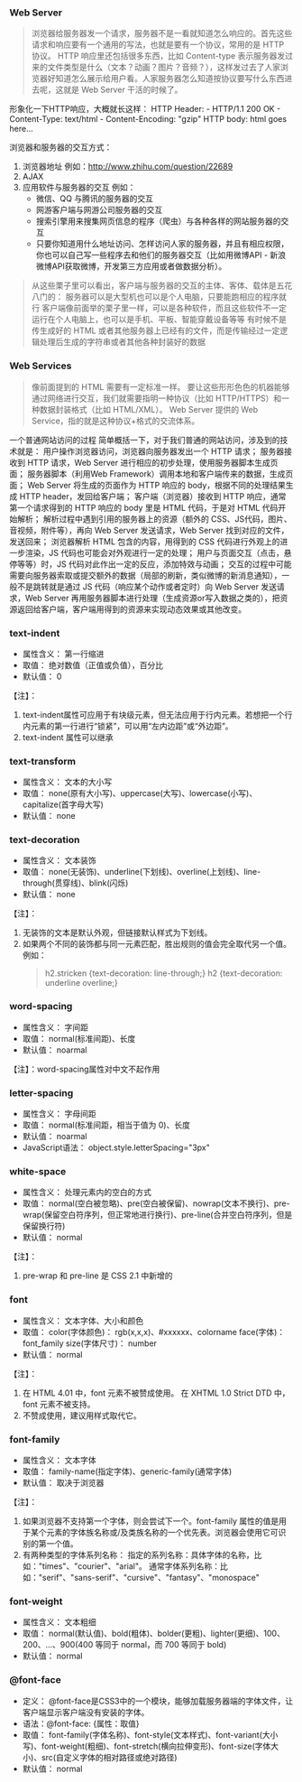 ### Web Server

> 浏览器给服务器发一个请求，服务器不是一看就知道怎么响应的。首先这些请求和响应要有一个通用的写法，也就是要有一个协议，常用的是 HTTP 协议。
> HTTP 响应里还包括很多东西，比如 Content-type 表示服务器发过来的文件类型是什么（文本？动画？图片？音频？），这样发过去了人家浏览器好知道怎么展示给用户看。人家服务器怎么知道按协议要写什么东西进去呢，这就是 Web Server 干活的时候了。


形象化一下HTTP响应，大概就长这样：
HTTP Header:
    - HTTP/1.1 200 OK
    - Content-Type: text/html
    - Content-Encoding: "gzip"
HTTP body:
    html goes here...

浏览器和服务器的交互方式：
1. 浏览器地址 例如：http://www.zhihu.com/question/22689
2. AJAX
3. 应用软件与服务器的交互 
   例如：
    - 微信、QQ 与腾讯的服务器的交互
    - 网游客户端与网游公司服务器的交互
    - 搜索引擎用来搜集网页信息的程序（爬虫）与各种各样的网站服务器的交互
    - 只要你知道用什么地址访问、怎样访问人家的服务器，并且有相应权限，你也可以自己写一些程序去和他们的服务器交互（比如用微博API - 新浪微博API获取微博，开发第三方应用或者做数据分析）。

> 从这些栗子里可以看出，客户端与服务器的交互的主体、客体、载体是五花八门的：
> 服务器可以是大型机也可以是个人电脑，只要能跑相应的程序就行
> 客户端像前面举的栗子里一样，可以是各种软件，而且这些软件不一定运行在个人电脑上，也可以是手机、平板、智能穿戴设备等等
> 有时候不是传生成好的 HTML 或者其他服务器上已经有的文件，而是传输经过一定逻辑处理后生成的字符串或者其他各种封装好的数据    


### Web Services
> 像前面提到的 HTML 需要有一定标准一样。
> 要让这些形形色色的机器能够通过网络进行交互，我们就需要指明一种协议（比如 HTTP/HTTPS）和一种数据封装格式（比如 HTML/XML）。
> Web Server 提供的 Web Service，指的就是这种协议+格式的交流体系。

一个普通网站访问的过程
简单概括一下，对于我们普通的网站访问，涉及到的技术就是：
用户操作浏览器访问，浏览器向服务器发出一个 HTTP 请求；
服务器接收到 HTTP 请求，Web Server 进行相应的初步处理，使用服务器脚本生成页面；
服务器脚本（利用Web Framework）调用本地和客户端传来的数据，生成页面；
Web Server 将生成的页面作为 HTTP 响应的 body，根据不同的处理结果生成 HTTP header，发回给客户端；
客户端（浏览器）接收到 HTTP 响应，通常第一个请求得到的 HTTP 响应的 body 里是 HTML 代码，于是对 HTML 代码开始解析；
解析过程中遇到引用的服务器上的资源（额外的 CSS、JS代码，图片、音视频，附件等），再向 Web Server 发送请求，Web Server 找到对应的文件，发送回来；
浏览器解析 HTML 包含的内容，用得到的 CSS 代码进行外观上的进一步渲染，JS 代码也可能会对外观进行一定的处理；
用户与页面交互（点击，悬停等等）时，JS 代码对此作出一定的反应，添加特效与动画；
交互的过程中可能需要向服务器索取或提交额外的数据（局部的刷新，类似微博的新消息通知），一般不是跳转就是通过 JS 代码（响应某个动作或者定时）向 Web Server 发送请求，Web Server 再用服务器脚本进行处理（生成资源or写入数据之类的），把资源返回给客户端，客户端用得到的资源来实现动态效果或其他改变。

### text-indent

* 属性含义： 第一行缩进
* 取值： 绝对数值（正值或负值），百分比
* 默认值： 0

【注】：
1. text-indent属性可应用于有块级元素，但无法应用于行内元素。若想把一个行内元素的第一行进行“锁紧”，可以用“左内边距”或“外边距”。
2. text-indent 属性可以继承


### text-transform

* 属性含义： 文本的大小写
* 取值： none(原有大小写)、uppercase(大写)、lowercase(小写)、capitalize(首字母大写)
* 默认值： none

### text-decoration

* 属性含义： 文本装饰
* 取值： none(无装饰)、underline(下划线)、overline(上划线)、line-through(贯穿线)、blink(闪烁)
* 默认值： none

【注】：
1. 无装饰的文本是默认外观，但链接默认样式为下划线。
2. 如果两个不同的装饰都与同一元素匹配，胜出规则的值会完全取代另一个值。
   例如：
   >h2.stricken {text-decoration: line-through;}
   >h2 {text-decoration: underline overline;}

### word-spacing

* 属性含义： 字间距
* 取值： normal(标准间距)、长度
* 默认值： noarmal

【注】：word-spacing属性对中文不起作用

### letter-spacing

* 属性含义： 字母间距
* 取值： normal(标准间距，相当于值为 0)、长度
* 默认值： noarmal
* JavaScript语法： object.style.letterSpacing="3px"

### white-space

* 属性含义： 处理元素内的空白的方式
* 取值： normal(空白被忽略)、pre(空白被保留)、nowrap(文本不换行)、pre-wrap(保留空白符序列，但正常地进行换行)、pre-line(合并空白符序列，但是保留换行符)
* 默认值： normal

【注】：
1. pre-wrap 和 pre-line 是 CSS 2.1 中新增的

### font

* 属性含义： 文本字体、大小和颜色
* 取值： color(字体颜色)： rgb(x,x,x)、#xxxxxx、colorname
	     face(字体)： font_family
	     size(字体尺寸)： number
* 默认值： normal

【注】：
1. 在 HTML 4.01 中，font 元素不被赞成使用。
   在 XHTML 1.0 Strict DTD 中，font 元素不被支持。
2. 不赞成使用，建议用样式取代它。

### font-family

* 属性含义： 文本字体
* 取值： family-name(指定字体)、generic-family(通常字体)
* 默认值： 取决于浏览器

【注】：
1. 如果浏览器不支持第一个字体，则会尝试下一个。font-family 属性的值是用于某个元素的字体族名称或/及类族名称的一个优先表。浏览器会使用它可识别的第一个值。
2. 有两种类型的字体系列名称：
   指定的系列名称：具体字体的名称，比如："times"、"courier"、"arial"。
   通常字体系列名称：比如："serif"、"sans-serif"、"cursive"、"fantasy"、"monospace"

### font-weight

* 属性含义： 文本粗细
* 取值： normal(默认值)、bold(粗体)、bolder(更粗)、lighter(更细)、100、200、...、900(400 等同于 normal，而 700 等同于 bold)
* 默认值： normal

### @font-face

* 定义： @font-face是CSS3中的一个模块，能够加载服务器端的字体文件，让客户端显示客户端没有安装的字体。
* 语法：@font-face: {属性：取值}
* 取值： font-family(字体名称)、font-style(文本样式)、font-variant(大小写)、font-weight(粗细)、font-stretch(横向拉伸变形)、font-size(字体大小)、src(自定义字体的相对路径或绝对路径)
* 默认值： normal
